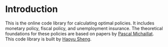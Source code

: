 # Introduction

This is the online code library for calculating optimal policies. It includes monetary policy, fiscal policy, and unemployment insurance. The theoretical foundations for these policies are based on papers by [Pascal Michaillat](https://www.pascalmichaillat.org/). This code library is built by [Haoyu Sheng](https://haoyusheng.net/).